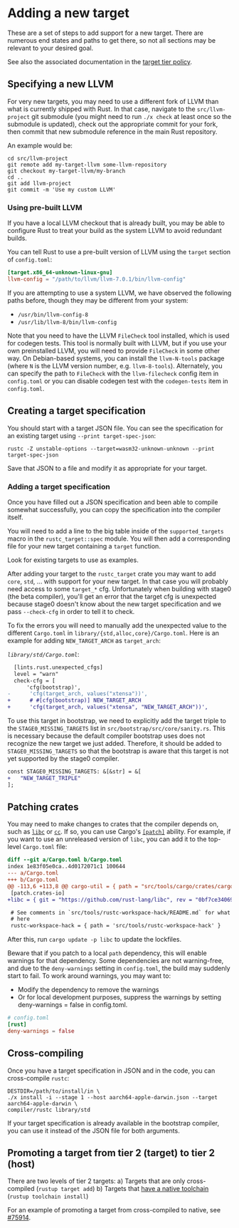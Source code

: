 # Adding a new target

These are a set of steps to add support for a new target. There are
numerous end states and paths to get there, so not all sections may be
relevant to your desired goal.

See also the associated documentation in the [target tier policy].

<!-- toc -->

[target tier policy]: https://doc.rust-lang.org/rustc/target-tier-policy.html#adding-a-new-target

## Specifying a new LLVM

For very new targets, you may need to use a different fork of LLVM
than what is currently shipped with Rust. In that case, navigate to
the `src/llvm-project` git submodule (you might need to run `./x
check` at least once so the submodule is updated), check out the
appropriate commit for your fork, then commit that new submodule
reference in the main Rust repository.

An example would be:

```
cd src/llvm-project
git remote add my-target-llvm some-llvm-repository
git checkout my-target-llvm/my-branch
cd ..
git add llvm-project
git commit -m 'Use my custom LLVM'
```

### Using pre-built LLVM

If you have a local LLVM checkout that is already built, you may be
able to configure Rust to treat your build as the system LLVM to avoid
redundant builds.

You can tell Rust to use a pre-built version of LLVM using the `target` section
of `config.toml`:

```toml
[target.x86_64-unknown-linux-gnu]
llvm-config = "/path/to/llvm/llvm-7.0.1/bin/llvm-config"
```

If you are attempting to use a system LLVM, we have observed the following paths
before, though they may be different from your system:

- `/usr/bin/llvm-config-8`
- `/usr/lib/llvm-8/bin/llvm-config`

Note that you need to have the LLVM `FileCheck` tool installed, which is used
for codegen tests. This tool is normally built with LLVM, but if you use your
own preinstalled LLVM, you will need to provide `FileCheck` in some other way.
On Debian-based systems, you can install the `llvm-N-tools` package (where `N`
is the LLVM version number, e.g. `llvm-8-tools`). Alternately, you can specify
the path to `FileCheck` with the `llvm-filecheck` config item in `config.toml`
or you can disable codegen test with the `codegen-tests` item in `config.toml`.

## Creating a target specification

You should start with a target JSON file. You can see the specification
for an existing target using `--print target-spec-json`:

```
rustc -Z unstable-options --target=wasm32-unknown-unknown --print target-spec-json
```

Save that JSON to a file and modify it as appropriate for your target.

### Adding a target specification

Once you have filled out a JSON specification and been able to compile
somewhat successfully, you can copy the specification into the
compiler itself.

You will need to add a line to the big table inside of the
`supported_targets` macro in the `rustc_target::spec` module. You
will then add a corresponding file for your new target containing a
`target` function.

Look for existing targets to use as examples.

After adding your target to the `rustc_target` crate you may want to add
`core`, `std`, ... with support for your new target. In that case you will
probably need access to some `target_*` cfg. Unfortunately when building with
stage0 (the beta compiler), you'll get an error that the target cfg is
unexpected because stage0 doesn't know about the new target specification and
we pass `--check-cfg` in order to tell it to check.

To fix the errors you will need to manually add the unexpected value to the
different `Cargo.toml` in `library/{std,alloc,core}/Cargo.toml`. Here is an
example for adding `NEW_TARGET_ARCH` as `target_arch`:

*`library/std/Cargo.toml`*:
```diff
  [lints.rust.unexpected_cfgs]
  level = "warn"
  check-cfg = [
      'cfg(bootstrap)',
-      'cfg(target_arch, values("xtensa"))',
+      # #[cfg(bootstrap)] NEW_TARGET_ARCH
+      'cfg(target_arch, values("xtensa", "NEW_TARGET_ARCH"))',
```

To use this target in bootstrap, we need to explicitly add the target triple to the `STAGE0_MISSING_TARGETS`
list in `src/bootstrap/src/core/sanity.rs`. This is necessary because the default compiler bootstrap uses does
not recognize the new target we just added. Therefore, it should be added to `STAGE0_MISSING_TARGETS` so that the
bootstrap is aware that this target is not yet supported by the stage0 compiler.

```diff
const STAGE0_MISSING_TARGETS: &[&str] = &[
+   "NEW_TARGET_TRIPLE"
];
```

## Patching crates

You may need to make changes to crates that the compiler depends on,
such as [`libc`][] or [`cc`][]. If so, you can use Cargo's
[`[patch]`][patch] ability. For example, if you want to use an
unreleased version of `libc`, you can add it to the top-level
`Cargo.toml` file:

```diff
diff --git a/Cargo.toml b/Cargo.toml
index 1e83f05e0ca..4d0172071c1 100644
--- a/Cargo.toml
+++ b/Cargo.toml
@@ -113,6 +113,8 @@ cargo-util = { path = "src/tools/cargo/crates/cargo-util" }
 [patch.crates-io]
+libc = { git = "https://github.com/rust-lang/libc", rev = "0bf7ce340699dcbacabdf5f16a242d2219a49ee0" }

 # See comments in `src/tools/rustc-workspace-hack/README.md` for what's going on
 # here
 rustc-workspace-hack = { path = 'src/tools/rustc-workspace-hack' }
```

After this, run `cargo update -p libc` to update the lockfiles.

Beware that if you patch to a local `path` dependency, this will enable
warnings for that dependency. Some dependencies are not warning-free, and due
to the `deny-warnings` setting in `config.toml`, the build may suddenly start
to fail.
To work around warnings, you may want to:
- Modify the dependency to remove the warnings
- Or for local development purposes, suppress the warnings by setting deny-warnings = false in config.toml.

```toml
# config.toml
[rust]
deny-warnings = false
```

[`libc`]: https://crates.io/crates/libc
[`cc`]: https://crates.io/crates/cc
[patch]: https://doc.rust-lang.org/stable/cargo/reference/overriding-dependencies.html#the-patch-section

## Cross-compiling

Once you have a target specification in JSON and in the code, you can
cross-compile `rustc`:

```
DESTDIR=/path/to/install/in \
./x install -i --stage 1 --host aarch64-apple-darwin.json --target aarch64-apple-darwin \
compiler/rustc library/std
```

If your target specification is already available in the bootstrap
compiler, you can use it instead of the JSON file for both arguments.

## Promoting a target from tier 2 (target) to tier 2 (host)

There are two levels of tier 2 targets:
  a) Targets that are only cross-compiled (`rustup target add`)
  b) Targets that [have a native toolchain][tier2-native] (`rustup toolchain install`)

[tier2-native]: https://doc.rust-lang.org/nightly/rustc/target-tier-policy.html#tier-2-with-host-tools

For an example of promoting a target from cross-compiled to native,
see [#75914](https://github.com/rust-lang/rust/pull/75914).
